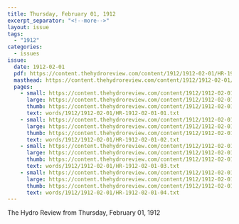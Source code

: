 ```yaml
---
title: Thursday, February 01, 1912
excerpt_separator: "<!--more-->"
layout: issue
tags:
  - "1912"
categories:
  - issues
issue:
  date: 1912-02-01
  pdf: https://content.thehydroreview.com/content/1912/1912-02-01/HR-1912-02-01.pdf
  masthead: https://content.thehydroreview.com/content/1912/1912-02-01/masthead/HR-1912-02-01.jpg
  pages:
    - small: https://content.thehydroreview.com/content/1912/1912-02-01/small/HR-1912-02-01-01.jpg
      large: https://content.thehydroreview.com/content/1912/1912-02-01/large/HR-1912-02-01-01.jpg
      thumb: https://content.thehydroreview.com/content/1912/1912-02-01/thumbnails/HR-1912-02-01-01.jpg
      text: words/1912/1912-02-01/HR-1912-02-01-01.txt
    - small: https://content.thehydroreview.com/content/1912/1912-02-01/small/HR-1912-02-01-02.jpg
      large: https://content.thehydroreview.com/content/1912/1912-02-01/large/HR-1912-02-01-02.jpg
      thumb: https://content.thehydroreview.com/content/1912/1912-02-01/thumbnails/HR-1912-02-01-02.jpg
      text: words/1912/1912-02-01/HR-1912-02-01-02.txt
    - small: https://content.thehydroreview.com/content/1912/1912-02-01/small/HR-1912-02-01-03.jpg
      large: https://content.thehydroreview.com/content/1912/1912-02-01/large/HR-1912-02-01-03.jpg
      thumb: https://content.thehydroreview.com/content/1912/1912-02-01/thumbnails/HR-1912-02-01-03.jpg
      text: words/1912/1912-02-01/HR-1912-02-01-03.txt
    - small: https://content.thehydroreview.com/content/1912/1912-02-01/small/HR-1912-02-01-04.jpg
      large: https://content.thehydroreview.com/content/1912/1912-02-01/large/HR-1912-02-01-04.jpg
      thumb: https://content.thehydroreview.com/content/1912/1912-02-01/thumbnails/HR-1912-02-01-04.jpg
      text: words/1912/1912-02-01/HR-1912-02-01-04.txt
---
```


The Hydro Review from Thursday, February 01, 1912

<!--more-->

